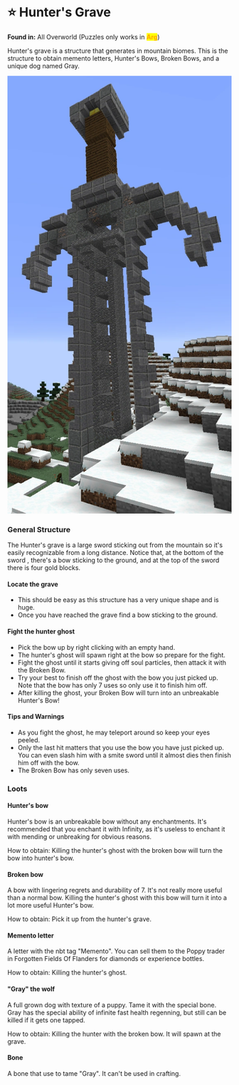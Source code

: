 # ⭐ Hunter's Grave

**Found in:** All Overworld (Puzzles only works in <mark style="color:orange;">**Arg**</mark>)

Hunter's grave is a structure that generates in mountain biomes. This is the structure to obtain memento letters, Hunter's Bows, Broken Bows, and a unique dog named Gray.

![](<../../../.gitbook/assets/image (238).png>)

### General Structure

The Hunter's grave is a large sword sticking out from the mountain so it's easily recognizable from a long distance. Notice that, at the bottom of the sword , there's a bow sticking to the ground, and at the top of the sword there is four gold blocks.

#### Locate the grave

* This should be easy as this structure has a very unique shape and is huge.
* Once you have reached the grave find a bow sticking to the ground.

#### Fight the hunter ghost

* Pick the bow up by right clicking with an empty hand.
* The hunter's ghost will spawn right at the bow so prepare for the fight.
* Fight the ghost until it starts giving off soul particles, then attack it with the Broken Bow.
* Try your best to finish off the ghost with the bow you just picked up. Note that the bow has only 7 uses so only use it to finish him off.
* After killing the ghost, your Broken Bow will turn into an unbreakable Hunter's Bow!

#### Tips and Warnings

* As you fight the ghost, he may teleport around so keep your eyes peeled.
* Only the last hit matters that you use the bow you have just picked up. You can even slash him with a smite sword until it almost dies then finish him off with the bow.
* The Broken Bow has only seven uses.

### Loots

#### Hunter's bow

Hunter's bow is an unbreakable bow without any enchantments. It's recommended that you enchant it with Infinity, as it's useless to enchant it with mending or unbreaking for obvious reasons.

How to obtain: Killing the hunter's ghost with the broken bow will turn the bow into hunter's bow.

#### Broken bow

A bow with lingering regrets and durability of 7. It's not really more useful than a normal bow. Killing the hunter's ghost with this bow will turn it into a lot more useful Hunter's bow.

How to obtain: Pick it up from the hunter's grave.

#### Memento letter

A letter with the nbt tag "Memento". You can sell them to the Poppy trader in Forgotten Fields Of Flanders for diamonds or experience bottles.

How to obtain: Killing the hunter's ghost.

#### "Gray" the wolf

A full grown dog with texture of a puppy. Tame it with the special bone. Gray has the special ability of infinite fast health regenning, but still can be killed if it gets one tapped.

How to obtain: Killing the hunter with the broken bow. It will spawn at the grave.

#### Bone

A bone that use to tame "Gray". It can't be used in crafting.

